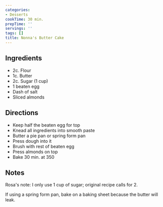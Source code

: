 ```yaml
---
categories:
- Desserts
cookTime: 30 min.
prepTime: ''
servings: ''
tags: []
title: Nonna's Butter Cake
---
```


## Ingredients 

* 2c. Flour
* 1c. Butter
* 2c. Sugar (1 cup)
* 1 beaten egg
* Dash of salt
* Sliced almonds

## Directions 

* Keep half the beaten egg for top
* Knead all ingredients into smooth paste
* Butter a pie pan or spring form pan
* Press dough into it
* Brush with rest of beaten egg
* Press almonds on top
* Bake 30 min. at 350

## Notes 

Rosa's note: I only use 1 cup of sugar; original recipe calls for 2.

If using a spring form pan, bake on a baking sheet because the butter will leak.